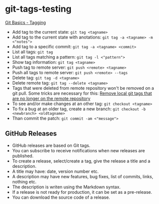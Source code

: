 # git-tags-testing
[Git Basics - Tagging](https://git-scm.com/book/en/v2/Git-Basics-Tagging)

- Add tag to the current state:
	`git tag <tagname>`
- Add tag to the current state with anotations: 
	`git tag -a <tagname> -m <"notes">`
- Add tag to a specific commit:
	`git tag -a <tagname> <commit>`
- List all tags:
	`git tag`
- List all tags matching a pattern:
	`git tag -l <"pattern">`
- Show tag information:
    `git tag <tagname>`
- Push tag to remote server:
	`git push <remote> <tagname>`
- Push all tags to remote server:
	`git push <remote> --tags`
- Delete tag:
	`git tag -d <tagname>`
- Delete remote tag:
	`git tag --delete <tagname>`
- Tags that were deleted from remote repository won't be removed on a git pull. Some tricks are necessary for this: [Remove local git tags that are no longer on the remote repository](https://stackoverflow.com/questions/1841341/remove-local-git-tags-that-are-no-longer-on-the-remote-repository#5373319)
- To see and/or make changes at an other tag:
	`git checkout <tagname>`
- To fix a bug at an older tag, create a new branch:
	`git checkout -b <newbranch> <oldtagname>`
- Than commit the patch:
	`git commit -am <"message">`

## GitHub Releases

- GitHub releases are based on Git tags.
- You can subscribe to receive notifications when new releases are published.
- To create a release, select/create a tag, give the release a title and a description.
- A title may have: date, version number etc.
- A description may have new features, bug fixes, list of commits, links, nothing etc.
- The description is writen using the Markdown syntax.
- If a release is not ready for production, it can be set as a pre-release.
- You can download the source code of a release.
